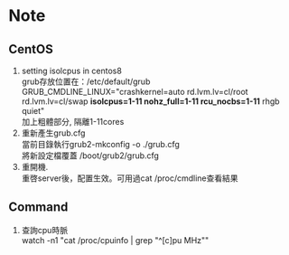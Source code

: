 # Note
## CentOS
1. setting isolcpus in centos8  
  grub存放位置在：/etc/default/grub  
  GRUB_CMDLINE_LINUX="crashkernel=auto rd.lvm.lv=cl/root rd.lvm.lv=cl/swap **isolcpus=1-11 nohz_full=1-11 rcu_nocbs=1-11** rhgb quiet"  
  加上粗體部分, 隔離1-11cores  
2. 重新產生grub.cfg  
  當前目錄執行grub2-mkconfig -o ./grub.cfg  
  將新設定檔覆蓋 /boot/grub2/grub.cfg  
3. 重開機.  
  重啓server後，配置生效。可用過cat /proc/cmdline查看結果

## Command 
1. 查詢cpu時脈  
  watch -n1 "cat /proc/cpuinfo | grep \"^[c]pu MHz\""  
  
